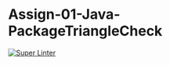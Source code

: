 # Assign-01-Java-PackageTriangleCheck

[![Super Linter](https://github.com/ICS4U-Programming-Logan-S/Assign-01-Java-PackageTriangleCheck/actions/workflows/main.yml/badge.svg)](https://github.com/ICS4U-Programming-Logan-S/Assign-01-Java-PackageTriangleCheck/actions/workflows/main.yml)
